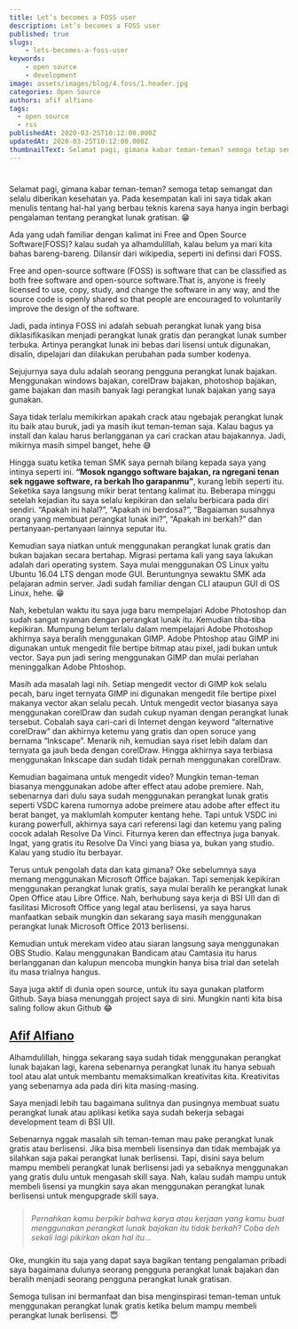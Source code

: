 ```yaml
---
title: Let’s becomes a FOSS user
description: Let’s becomes a FOSS user
published: true
slugs:
    - lets-becomes-a-foss-user
keywords: 
    - open source
    - development
image: assets/images/blog/4.foss/1.header.jpg
categories: Open Source
authors: afif alfiano
tags:
  - open source
  - rss
publishedAt: 2020-03-25T10:12:00.000Z
updatedAt: 2020-03-25T10:12:00.000Z
thumbnailText: Selamat pagi, gimana kabar teman-teman? semoga tetap semangat dan selalu diberikan kesehatan ya. Pada kesempatan kali ini saya tidak akan menulis tentang hal-hal yang berbau teknis karena saya hanya ingin berbagi pengalaman tentang perangkat lunak gratisan. 😁
---
```


#

Selamat pagi, gimana kabar teman-teman? semoga tetap semangat dan selalu diberikan kesehatan ya. Pada kesempatan kali ini saya tidak akan menulis tentang hal-hal yang berbau teknis karena saya hanya ingin berbagi pengalaman tentang perangkat lunak gratisan. 😁

Ada yang udah familiar dengan kalimat ini Free and Open Source Software(FOSS)? kalau sudah ya alhamdulillah, kalau belum ya mari kita bahas bareng-bareng. Dilansir dari wikipedia, seperti ini definsi dari FOSS.

Free and open-source software (FOSS) is software that can be classified as both free software and open-source software.That is, anyone is freely licensed to use, copy, study, and change the software in any way, and the source code is openly shared so that people are encouraged to voluntarily improve the design of the software.

Jadi, pada intinya FOSS ini adalah sebuah perangkat lunak yang bisa diklasifikasikan menjadi perangkat lunak gratis dan perangkat lunak sumber terbuka. Artinya perangkat lunak ini bebas dari lisensi untuk digunakan, disalin, dipelajari dan dilakukan perubahan pada sumber kodenya.

Sejujurnya saya dulu adalah seorang pengguna perangkat lunak bajakan. Menggunakan windows bajakan, corelDraw bajakan, photoshop bajakan, game bajakan dan masih banyak lagi perangkat lunak bajakan yang saya gunakan.

Saya tidak terlalu memikirkan apakah crack atau ngebajak perangkat lunak itu baik atau buruk, jadi ya masih ikut teman-teman saja. Kalau bagus ya install dan kalau harus berlangganan ya cari crackan atau bajakannya. Jadi, mikirnya masih simpel banget, hehe 😅

Hingga suatu ketika teman SMK saya pernah bilang kepada saya yang intinya seperti ini. <strong>“Mosok nganggo software bajakan, ra ngregani tenan sek nggawe software, ra berkah lho garapanmu”</strong>, kurang lebih seperti itu. Seketika saya langsung mikir berat tentang kalimat itu. Beberapa minggu setelah kejadian itu saya selalu kepikiran dan selalu berbicara pada diri sendiri. “Apakah ini halal?”, “Apakah ini berdosa?”, “Bagaiaman susahnya orang yang membuat perangkat lunak ini?”, “Apakah ini berkah?” dan pertanyaan-pertanyaan lainnya seputar itu.

Kemudian saya niatkan untuk menggunakan perangkat lunak gratis dan bukan bajakan secara bertahap. Migrasi pertama kali yang saya lakukan adalah dari operating system. Saya mulai menggunakan OS Linux yaitu Ubuntu 16.04 LTS dengan mode GUI. Beruntungnya sewaktu SMK ada pelajaran admin server. Jadi sudah familiar dengan CLI ataupun GUI di OS Linux, hehe. 😁

Nah, kebetulan waktu itu saya juga baru mempelajari Adobe Photoshop dan sudah sangat nyaman dengan perangkat lunak itu. Kemudian tiba-tiba kepikiran. Mumpung belum terlalu dalam mempelajari Adobe Photoshop akhirnya saya beralih menggunakan GIMP. Adobe Phtoshop atau GIMP ini digunakan untuk mengedit file bertipe bitmap atau pixel, jadi bukan untuk vector. Saya pun jadi sering menggunakan GIMP dan mulai perlahan meninggalkan Adobe Phtoshop.

Masih ada masalah lagi nih. Setiap mengedit vector di GIMP kok selalu pecah, baru inget ternyata GIMP ini digunakan mengedit file bertipe pixel makanya vector akan selalu pecah. Untuk mengedit vector biasanya saya menggunakan corelDraw dan sudah cukup nyaman dengan perangkat lunak tersebut. Cobalah saya cari-cari di Internet dengan keyword “alternative corelDraw” dan akhirnya ketemu yang gratis dan open soruce yang bernama “Inkscape”. Menarik nih, kemudian saya riset lebih dalam dan ternyata ga jauh beda dengan corelDraw. Hingga akhirnya saya terbiasa menggunakan Inkscape dan sudah tidak pernah menggunakan corelDraw.

Kemudian bagaimana untuk mengedit video? Mungkin teman-teman biasanya menggunakan adobe after effect atau adobe premiere. Nah, sebenarnya dari dulu saya sudah menggunakan perangkat lunak gratis seperti VSDC karena rumornya adobe preimere atau adobe after effect itu berat banget, ya maklumlah komputer kentang hehe. Tapi untuk VSDC ini kurang powerfull, akhirnya saya cari referensi lagi dan ketemu yang paling cocok adalah Resolve Da Vinci. Fiturnya keren dan effectnya juga banyak. Ingat, yang gratis itu Resolve Da Vinci yang biasa ya, bukan yang studio. Kalau yang studio itu berbayar.

Terus untuk pengolah data dan kata gimana? Oke sebelumnya saya memang menggunakan Microsoft Office bajakan. Tapi semenjak kepikiran menggunakan perangkat lunak gratis, saya mulai beralih ke perangkat lunak Open Office atau Libre Office. Nah, berhubung saya kerja di BSI UII dan di fasilitasi Microsoft Office yang legal atau berlisensi, ya saya harus manfaatkan sebaik mungkin dan sekarang saya masih menggunakan perangkat lunak Microsoft Office 2013 berlisensi.

Kemudian untuk merekam video atau siaran langsung saya menggunakan OBS Studio. Kalau menggunakan Bandicam atau Camtasia itu harus berlangganan dan kalupun mencoba mungkin hanya bisa trial dan setelah itu masa trialnya hangus.

Saya juga aktif di dunia open source, untuk itu saya gunakan platform Github. Saya biasa menunggah project saya di sini. Mungkin nanti kita bisa saling follow akun Github 😂

## [Afif Alfiano](https://github.com/afifalfiano)

Alhamdulillah, hingga sekarang saya sudah tidak menggunakan perangkat lunak bajakan lagi, karena sebenarnya perangkat lunak itu hanya sebuah tool atau alat untuk membantu memaksimalkan kreativitas kita. Kreativitas yang sebenarnya ada pada diri kita masing-masing.

Saya menjadi lebih tau bagaimana sulitnya dan pusingnya membuat suatu perangkat lunak atau aplikasi ketika saya sudah bekerja sebagai development team di BSI UII.

Sebenarnya nggak masalah sih teman-teman mau pake perangkat lunak gratis atau berlisensi. Jika bisa membeli lisensinya dan tidak membajak ya silahkan saja pakai perangkat lunak berlisensi. Tapi, disini saya belum mampu membeli perangkat lunak berlisensi jadi ya sebaiknya menggunakan yang gratis dulu untuk mengasah skill saya. Nah, kalau sudah mampu untuk membeli lisensi ya mungkin saya akan menggunakan perangkat lunak berlisensi untuk mengupgrade skill saya.

<blockquote style="padding-top:10px;padding-bottom:10px;"><em>Pernahkan kamu berpikir bahwa karya atau kerjaan yang kamu buat menggunakan perangkat lunak bajakan itu tidak berkah? Coba deh sekali lagi pikirkan akan hal itu…</em></blockquote>

Oke, mungkin itu saja yang dapat saya bagikan tentang pengalaman pribadi saya bagaimana dulunya seorang pengguna perangkat lunak bajakan dan beralih menjadi seorang pengguna perangkat lunak gratisan.

Semoga tulisan ini bermanfaat dan bisa menginspirasi teman-teman untuk menggunakan perangkat lunak gratis ketika belum mampu membeli perangkat lunak berlisensi. 😇
